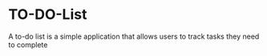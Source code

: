 # TO-DO-List
A to-do list is a simple application that allows users to track tasks they need to complete
